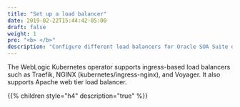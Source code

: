 ```yaml
---
title: "Set up a load balancer"
date: 2019-02-22T15:44:42-05:00
draft: false
weight: 1
pre: "<b> </b>"
description: "Configure different load balancers for Oracle SOA Suite domains."
---
```


The WebLogic Kubernetes operator supports ingress-based load balancers such as Traefik, NGINX (kubernetes/ingress-nginx), and Voyager. It also supports Apache web tier load balancer.

{{% children style="h4" description="true" %}}
